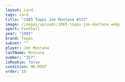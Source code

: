 ```yaml
---
layout: card
tags: card
title: "1985 Topps Joe Montana #157"
image: /images/uploads/1985-topps-joe-montana.webp
sport: Football
year: "1985"
brand: Topps
subset: ""
player: Joe Montana
lastName: Montana
number: "157"
isRookie: false
condition: NR-MINT
order: 10
---
```


